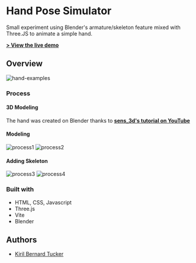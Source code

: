 # Hand Pose Simulator

Small experiment using Blender's armature/skeleton feature mixed with Three.JS to animate a simple hand.

**[> View the live demo](https://hand-armature.vercel.app/)**


## Overview
![hand-examples](https://github.com/Kirilbt/hand-armature/assets/98451613/eebbdc4a-8024-40dd-ae53-de37d9879bf7)

### Process <a name="process"></a>


#### 3D Modeling
The hand was created on Blender thanks to **[sens_3d's tutorial on YouTube](https://www.youtube.com/watch?v=ZwsDZNP5m2k&t=2s)**

#### Modeling
![process1](https://github.com/Kirilbt/hand-armature/assets/98451613/cce5e9c7-4415-44d0-a4fb-0aaa633594ed)
![process2](https://github.com/Kirilbt/hand-armature/assets/98451613/643d2f0f-718b-4568-a9d5-d9081738e13d)


#### Adding Skeleton
![process3](https://github.com/Kirilbt/hand-armature/assets/98451613/4ed0c9f0-b0d6-4760-8f0a-c44093762bf7)
![process4](https://github.com/Kirilbt/hand-armature/assets/98451613/43094f80-f708-4b8e-881e-c64257eee89d)


### Built with <a name="builtwith"></a>

- HTML, CSS, Javascript
- Three.js
- Vite
- Blender

## Authors

- [Kiril Bernard Tucker](https://github.com/Kirilbt)

